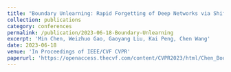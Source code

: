 ```yaml
---
title: "Boundary Unlearning: Rapid Forgetting of Deep Networks via Shifting The Decision Boundary"
collection: publications
category: conferences
permalink: /publication/2023-06-18-Boundary-Unlearning
excerpt: 'Min Chen, Weizhuo Gao, Gaoyang Liu, Kai Peng, Chen Wang'
date: 2023-06-18
venue: 'In Proceedings of IEEE/CVF CVPR'
paperurl: 'https://openaccess.thecvf.com/content/CVPR2023/html/Chen_Boundary_Unlearning_Rapid_Forgetting_of_Deep_Networks_via_Shifting_the_CVPR_2023_paper.html'
---
```

